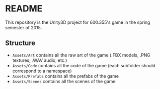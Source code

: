 # README #

This repository is the Unity3D project for 600.355's game in the spring semester of 2015.

## Structure ##

* `Assets/Art` contains all the raw art of the game (.FBX models, .PNG textures, .WAV audio, etc.)
* `Assets/Code` contains all the code of the game (each subfolder should correspond to a namespace)
* `Assets/Prefabs` contains all the prefabs of the game
* `Assets/Scenes` contains all the scenes of the game